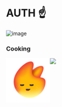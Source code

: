 # AUTH ☝️

![image](https://www.codewars.com/users/hazer_hazer/badges/large)

### Cooking

<p>
  <img align="left" src="img/jacy-logo.svg" height="120">
  <a href="https://github.com/jacylang/Jacy">
    <img src="https://github-readme-stats.vercel.app/api/pin/?username=jacylang&repo=Jacy&border_radius=8&show_owner=true&title_color=F35353&bg_color=FFFFFF&text_color=14080E&border_color=D1C8E1&hide_border=false&icon_color=161032"/>
  </a>
</p>

<!--
<p align="center">
  <h3>Stats</h3>
  <a href="https://github.com/anuraghazra/github-readme-stats">
    <img align="center" src="https://github-readme-stats.vercel.app/api?username=hazer-hazer&count_private=true&show_icons=true&theme=dracula&border_radius=6&hide_rank=true" />
  </a>
  <br>
  <br>
  <a href="https://github.com/anuraghazra/convoychat">
    <img align="center" src="https://github-readme-stats.vercel.app/api/top-langs/?username=hazer-hazer&theme=dracula&langs_count=8&layout=compact" />
  </a>
</p> -->
